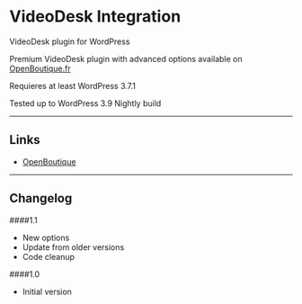 # VideoDesk Integration

VideoDesk plugin for WordPress

Premium VideoDesk plugin with advanced options available on [OpenBoutique.fr](http://www.openboutique.fr)

Requieres at least WordPress 3.7.1

Tested up to WordPress 3.9 Nightly build

***

## Links
* [OpenBoutique](http://www.openboutique.fr)

***

## Changelog
####1.1
* New options
* Update from older versions
* Code cleanup

####1.0
* Initial version